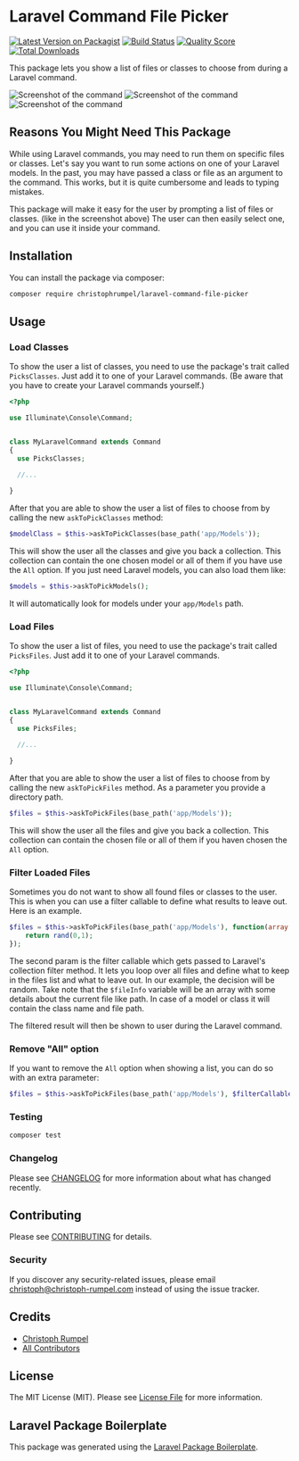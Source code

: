 # Laravel Command File Picker

[![Latest Version on Packagist](https://img.shields.io/packagist/v/christophrumpel/laravel-command-file-picker.svg?style=flat-square)](https://packagist.org/packages/christophrumpel/laravel-command-file-picker)
[![Build Status](https://img.shields.io/travis/christophrumpel/laravel-command-file-picker/master.svg?style=flat-square)](https://travis-ci.org/christophrumpel/laravel-command-file-picker)
[![Quality Score](https://img.shields.io/scrutinizer/g/christophrumpel/laravel-command-file-picker.svg?style=flat-square)](https://scrutinizer-ci.com/g/christophrumpel/laravel-command-file-picker)
[![Total Downloads](https://img.shields.io/packagist/dt/christophrumpel/laravel-command-file-picker.svg?style=flat-square)](https://packagist.org/packages/christophrumpel/laravel-command-file-picker)

This package lets you show a list of files or classes to choose from during a Laravel command.

![Screenshot of the command](http://screenshots.nomoreencore.com/laravel_command_file_picker_classes_v1.png)
![Screenshot of the command](http://screenshots.nomoreencore.com/laravel_command_file_picker_models_v1.png)
![Screenshot of the command](http://screenshots.nomoreencore.com/laravel_command_file_picker_files_v1.png)


## Reasons You Might Need This Package

While using Laravel commands, you may need to run them on specific files or classes. Let's say you want to run some actions on one of your Laravel models. In the past, you may have passed a class or file as an argument to the command. This works, but it is quite cumbersome and leads to typing mistakes.

This package will make it easy for the user by prompting a list of files or classes. (like in the screenshot above) The user can then easily select one, and you can use it inside your command.

## Installation

You can install the package via composer:

```bash
composer require christophrumpel/laravel-command-file-picker
```

## Usage

### Load Classes

To show the user a list of classes, you need to use the package's trait called `PicksClasses`. Just add it to one of your Laravel commands. (Be aware that you have to create your Laravel commands yourself.)

```php
<?php

use Illuminate\Console\Command;


class MyLaravelCommand extends Command
{
  use PicksClasses;
  
  //...

}
```

After that you are able to show the user a list of files to choose from by calling the new `askToPickClasses` method:

```php
$modelClass = $this->askToPickClasses(base_path('app/Models'));
```

This will show the user all the classes and give you back a collection. This collection can contain the one chosen model or all of them if you have use the `All` option. If you just need Laravel models, you can also load them like:

```php
$models = $this->askToPickModels();
```

It will automatically look for models under your `app/Models` path.

### Load Files

To show the user a list of files, you need to use the package's trait called `PicksFiles`. Just add it to one of your Laravel commands.

```php
<?php

use Illuminate\Console\Command;


class MyLaravelCommand extends Command
{
  use PicksFiles;
  
  //...

}
```

After that you are able to show the user a list of files to choose from by calling the new `askToPickFiles` method. As a parameter you provide a directory path.

```php
$files = $this->askToPickFiles(base_path('app/Models'));
```

This will show the user all the files and give you back a collection. This collection can contain the chosen file or all of them if you haven chosen the `All` option.

### Filter Loaded Files

Sometimes you do not want to show all found files or classes to the user. This is when you can use a filter callable to define what results to leave out. Here is an example.

```php
$files = $this->askToPickFiles(base_path('app/Models'), function(array $fileInfo) {
    return rand(0,1);
});
```

The second param is the filter callable which gets passed to Laravel's collection filter method. It lets you loop over all files and define what to keep in the files list and what to leave out. In our example, the decision will be random. Take note that the `$fileInfo` variable will be an array with some details about the current file like path. In case of a model or class it will contain the class name and file path.

The filtered result will then be shown to user during the Laravel command.

### Remove "All" option

If you want to remove the `All` option when showing a list, you can do so with an extra parameter:

```php
$files = $this->askToPickFiles(base_path('app/Models'), $filterCallable, $showAllOption);
```


### Testing

``` bash
composer test
```

### Changelog

Please see [CHANGELOG](CHANGELOG.md) for more information about what has changed recently.

## Contributing

Please see [CONTRIBUTING](CONTRIBUTING.md) for details.

### Security

If you discover any security-related issues, please email christoph@christoph-rumpel.com instead of using the issue tracker.

## Credits

- [Christoph Rumpel](https://github.com/christophrumpel)
- [All Contributors](../../contributors)

## License

The MIT License (MIT). Please see [License File](LICENSE.md) for more information.

## Laravel Package Boilerplate

This package was generated using the [Laravel Package Boilerplate](https://laravelpackageboilerplate.com).
